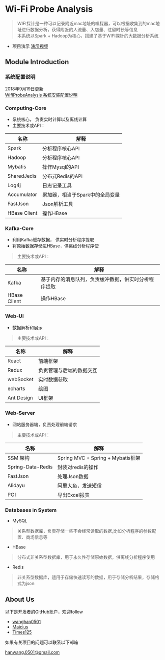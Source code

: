 # Wi-Fi Probe Analysis
> WIFI探针是一种可以记录附近mac地址的嗅探器，可以根据收集到的mac地址进行数据分析，获得附近的人流量、入店量、驻留时长等信息  
> 本系统以Spark + Hadoop为核心，搭建了基于WIFI探针的大数据分析系统

- 项目演示
[演示视频](http://v.youku.com/v_show/id_XMjg1OTYxNzg1Ng==.html?spm=a2hzp.8244740.0.0)

## Module Introduction

### 系统配置说明

2018年9月19日更新  
[WifiProbeAnalysis 系统安装配置说明](https://github.com/wanghan0501/WiFiProbeAnalysis/blob/master/WifiProbeAnalysis%20%E7%B3%BB%E7%BB%9F%E5%AE%89%E8%A3%85%E9%85%8D%E7%BD%AE%E8%AF%B4%E6%98%8E.md)

### Computing-Core
- 系统核心， 负责实时计算以及离线计算
- 主要技术或API：

名称 | 解释
----| ----|
Spark| 分析程序核心API
Hadoop | 分析程序核心API
Mybatis | 操作Mysql的API
SharedJedis | 分布式Redis的API
Log4j | 日志记录工具
Accumulator | 累加器，相当于Spark中的全局变量
FastJson | Json解析工具
HBase Client | 操作HBase
 

### Kafka-Core
- 利用Kafka缓存数据， 供实时分析程序提取
- 将原始数据存储进HBase，供离线分析程序使  

> 主要技术或API： 
>
 名称  |  解释  |
 ------|--------|
 Kafka |基于内存的消息队列，负责缓冲数据，供实时分析程序提取
 HBase Client | 操作HBase

### Web-UI
- 数据解析和展示
> 主要技术或API：

  名称 | 解释 |
  -----|-----|
  React| 前端框架
  Redux| 负责管理与后端的数据交互
  webSocket | 实时数据获取
  echarts | 绘图
  Ant Design | UI框架

### Web-Server
- 网站服务器端，负责处理前端请求
> 主要技术或API：

 名称 | 解释 |
 -----|-----|
 SSM 架构| Spring MVC + Spring + Mybatis框架
 Spring-Data-Redis | 封装对redis的操作
 FastJson| 处理Json数据
 Alidayu | 阿里大鱼，发送短信
 POI | 导出Excel报表
 
 
### Databases in System

 - MySQL
 
 > 关系型数据库，负责存储一些不会经常读取的数据,比如分析程序的参数配置、商场信息等
 
 - HBase
 > 分布式非关系型数据库，用于永久性存储原始数据，供离线分析程序使用
 
 - Redis
 > 非关系型数据库，适用于存储快速读写的数据，用于存储分析结果，存储格式为json
 
 ## About Us
 
 以下是开发者的GitHub账户，欢迎follow
 
* [wanghan0501](https://github.com/wanghan0501)
* [Maicius](https://github.com/Maicius)
* [Times125](https://github.com/Times125)
 
 如果有关项目的问题可以联系以下邮箱
 
[ hanwang.0501@gmail.com](hanwang.0501@gmail.com)
